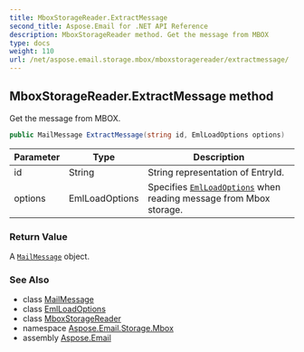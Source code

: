 ```yaml
---
title: MboxStorageReader.ExtractMessage
second_title: Aspose.Email for .NET API Reference
description: MboxStorageReader method. Get the message from MBOX
type: docs
weight: 110
url: /net/aspose.email.storage.mbox/mboxstoragereader/extractmessage/
---
```

## MboxStorageReader.ExtractMessage method

Get the message from MBOX.

```csharp
public MailMessage ExtractMessage(string id, EmlLoadOptions options)
```

| Parameter | Type | Description |
| --- | --- | --- |
| id | String | String representation of EntryId. |
| options | EmlLoadOptions | Specifies [`EmlLoadOptions`](../../../aspose.email/emlloadoptions/) when reading message from Mbox storage. |

### Return Value

A [`MailMessage`](../../../aspose.email/mailmessage/) object.

### See Also

* class [MailMessage](../../../aspose.email/mailmessage/)
* class [EmlLoadOptions](../../../aspose.email/emlloadoptions/)
* class [MboxStorageReader](../)
* namespace [Aspose.Email.Storage.Mbox](../../mboxstoragereader/)
* assembly [Aspose.Email](../../../)



